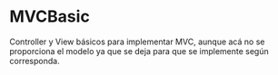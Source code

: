 # MVCBasic
Controller y View básicos para implementar MVC, aunque acá no se proporciona el modelo ya que se deja para que se implemente según corresponda.
